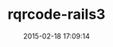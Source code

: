 ---
layout: post
title:  "rqrcode-rails3"
repo:   "samvincent/rqrcode-rails3"
date:   2015-02-18 17:09:14
gemurl: http://github.com/samvincent/rqrcode-rails3
---